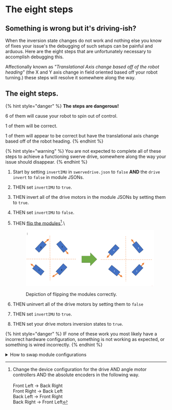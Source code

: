 # The eight steps

## Something is wrong but it's driving-ish?

When the inversion state changes do not work and nothing else you know of fixes your issue's the debugging of such setups can be painful and arduous. Here are the eight steps that are unfortunately necessary to accomplish debugging this.&#x20;

Affectionally known as _"Translational Axis change based off of the robot heading"_ (the X and Y axis change in field oriented based off your robot turning.) these steps will resolve it somewhere along the way.

## The eight steps.

{% hint style="danger" %}
**The steps are dangerous!**

6 of them will cause your robot to spin out of control.

1 of them will be correct.

1 of them will appear to be correct but have the translational axis change based off of the robot heading.
{% endhint %}

{% hint style="warning" %}
You are not expected to complete all of these steps to achieve a functioning swerve drive, somewhere along the way your issue should disappear.&#x20;
{% endhint %}

1. Start by setting `invertIMU` in `swervedrive.json` to `false` **AND** the `drive` `invert` to `false` in module JSONs.
2. THEN set `invertIMU` to `true`.
3. THEN invert all of the drive motors in the module JSONs by setting them to `true`.
4. THEN set `invertIMU` to `false`.
5.  THEN [flip the modules](#user-content-fn-1)[^1].\


    <figure><img src="../.gitbook/assets/image-48.png" alt=""><figcaption><p>Depiction of flipping the modules correctly.</p></figcaption></figure>
6. THEN uninvert all of the drive motors by setting them to `false`
7. THEN set `invertIMU` to `true`.
8. THEN set your drive motors inversion states to `true`.

{% hint style="danger" %}
IF none of these work you most likely have a incorrect hardware configuration, something is not working as expected, or something is wired incorrectly.&#x20;
{% endhint %}

<details>

<summary>How to swap module configurations</summary>

For the examples we label with numbers as to be less confused, however when changing module files around we assign the numbers to the respective initial module configuration names. For the example above we have as follows

1. `frontleft.json`
2. `frontright.json`
3. `backleft.json`
4. `backright.json`

#### Swapping `frontleft.json` with `backright.json`

<pre class="language-json" data-title="frontleft.json"><code class="lang-json">{
<strong>  "drive": {
</strong><strong>    "type": "sparkmax",
</strong><strong>    "id": 4,
</strong><strong>    "canbus": null
</strong><strong>  },
</strong><strong>  "angle": {
</strong><strong>    "type": "sparkmax",
</strong><strong>    "id": 3,
</strong><strong>    "canbus": null
</strong><strong>  },
</strong><strong>  "encoder": {
</strong><strong>    "type": "cancoder",
</strong><strong>    "id": 9,
</strong><strong>    "canbus": null
</strong><strong>  },
</strong><strong>  "inverted": {
</strong><strong>    "drive": false,
</strong><strong>    "angle": false
</strong><strong>  },
</strong><strong>  "absoluteEncoderOffset": -114.609,
</strong>  "location": {
    "front": 12,
    "left": 12
  }
}
</code></pre>

<pre class="language-json" data-title="backright.json"><code class="lang-json"><strong>{
</strong><strong>  "drive": {
</strong><strong>    "type": "sparkmax",
</strong><strong>    "id": 5,
</strong><strong>    "canbus": null
</strong><strong>  },
</strong><strong>  "angle": {
</strong><strong>    "type": "sparkmax",
</strong><strong>    "id": 6,
</strong><strong>    "canbus": null
</strong><strong>  },
</strong><strong>  "encoder": {
</strong><strong>    "type": "cancoder",
</strong><strong>    "id": 11,
</strong><strong>    "canbus": null
</strong><strong>  },
</strong><strong>  "inverted": {
</strong><strong>    "drive": false,
</strong><strong>    "angle": false
</strong><strong>  },
</strong><strong>  "absoluteEncoderOffset": -18.281,
</strong>  "location": {
    "front": -12,
    "left": -12
  }
}
</code></pre>

Swap the highlighted lines and you have swapped the module configurations correctly.

## The easy way

1. Change the location negations to the desired module side.
2. Rename the files without overwriting eachother.

</details>

[^1]: Change the device configuration for the drive AND angle motor controllers AND the absolute encoders in the following way.\
    \
    Front Left   -> Back Right\
    Front Right -> Back Left\
    Back Left    -> Front Right\
    Back Right  -> Front Left

